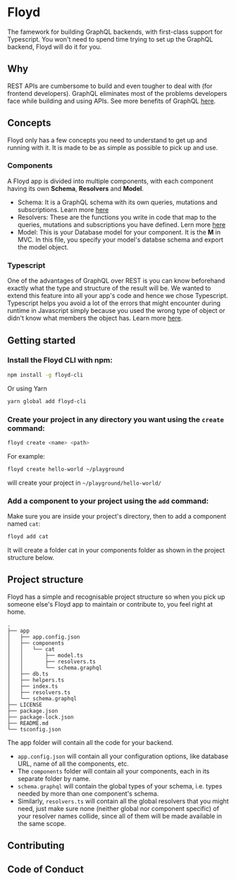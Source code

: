 # Floyd
The famework for building GraphQL backends, with first-class support for Typescript. You won't need to spend time trying to set up the GraphQL backend, Floyd will do it for you.

## Why
REST APIs are cumbersome to build and even tougher to deal with (for frontend developers). GraphQL eliminates most of the problems developers face while building and using APIs. See more benefits of GraphQL [here](https://graphql.org).

## Concepts
Floyd only has a few concepts you need to understand to get up and running with it. It is made to be as simple as possible to pick up and use.
### Components
A Floyd app is divided into multiple components, with each component having its own **Schema**, **Resolvers** and **Model**.
* Schema: It is a GraphQL schema with its own queries, mutations and subscriptions. Learn more [here](https://graphql.org/learn/schema/)
* Resolvers: These are the functions you write in code that map to the queries, mutations and subscriptions you have defined. Lern more [here](https://graphql.org/learn/execution/)
* Model: This is your Database model for your component. It is the **M** in MVC. In this file, you specify your model's databse schema and export the model object.

### Typescript
One of the advantages of GraphQL over REST is you can know beforehand exactly what the type and structure of the result will be. We wanted to extend this feature into all your app's code and hence we chose Typescript. Typescript helps you avoid a lot of the errors that might encounter during runtime in Javascript simply because you used the wrong type of object or didn't know what members the object has. Learn more [here](https://www.typescriptlang.org).

## Getting started

### Install the Floyd CLI with npm:

```bash
npm install -g floyd-cli
```
Or using Yarn
```bash
yarn global add floyd-cli
```

### Create your project in any directory you want using the `create` command:

```bash
floyd create <name> <path>
```

For example:
```bash
floyd create hello-world ~/playground
```
will create your project in `~/playground/hello-world/`

### Add a component to your project using the `add` command:

Make sure you are inside your project's directory, then to add a component named `cat`:
```bash
floyd add cat
```
It will create a folder cat in your components folder as shown in the project structure below.

## Project structure

Floyd has a simple and recognisable project structure so when you pick up someone else's Floyd app to maintain or contribute to, you feel right at home.
```
.
├── app
│   ├── app.config.json
│   ├── components
│   │   └── cat
│   │       ├── model.ts
│   │       ├── resolvers.ts
│   │       └── schema.graphql
│   ├── db.ts
│   ├── helpers.ts
│   ├── index.ts
│   ├── resolvers.ts
│   └── schema.graphql
├── LICENSE
├── package.json
├── package-lock.json
├── README.md
└── tsconfig.json
```
The app folder will contain all the code for your backend. 
* `app.config.json` will contain all your configuration options, like database URL, name of all the components, etc. 
* The `components` folder will contain all your components, each in its separate folder by name.
* `schema.graphql` will contain the global types of your schema, i.e. types needed by more than one component's schema. 
* Similarly, `resolvers.ts` will contain all the global resolvers that you might need, just make sure none (neither global nor component specific) of your resolver names collide, since all of them will be made available in the same scope.

## Contributing


## Code of Conduct
